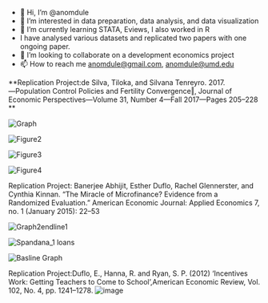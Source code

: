 - 👋 Hi, I’m @anomdule
- 👀 I’m interested in data preparation, data analysis, and data visualization
- 🌱 I’m currently learning STATA, Eviews, I also worked in R 
- I have analysed various datasets and replicated two papers with one ongoing paper.
- 💞️ I’m looking to collaborate on a development economics project
- 📫 How to reach me anomdule@gmail.com, anomdule@umd.edu

<!---
anomdule/anomdule is a ✨ special ✨ repository because its `README.md` (this file) appears on your GitHub profile.
You can click the Preview link to take a look at your changes.
--->

**Replication Project:de Silva, Tiloka, and Silvana Tenreyro. 2017. ―Population Control Policies and Fertility 
Convergence‖, Journal of Economic Perspectives—Volume 31, Number 4—Fall 2017—Pages 205–228 
**

![Graph](https://user-images.githubusercontent.com/101027404/157093167-32bcb376-3eb7-4ea3-b77a-922ff31ceee5.jpg)

![Figure2](https://user-images.githubusercontent.com/101027404/157092687-f1efcb89-c62c-475c-b904-1ec4de888008.jpg)

![Figure3](https://user-images.githubusercontent.com/101027404/157092696-7f4c34a9-ba0c-4676-9a6e-ccf94a46d982.jpg)

![Figure4](https://user-images.githubusercontent.com/101027404/157092697-949b0703-f381-404b-8172-85411529fa22.jpg)



Replication Project: Banerjee Abhijit, Esther Duflo, Rachel Glennerster, and Cynthia Kinnan. “The Miracle of Microfinance? Evidence from a Randomized Evaluation.” American Economic Journal: Applied Economics 7, no. 1 (January 2015): 22–53

![Graph2endline1](https://user-images.githubusercontent.com/101027404/157094142-8260c58b-a8fc-4eb0-b3f8-8409a6eff3ed.jpg)

![Spandana_1 loans](https://user-images.githubusercontent.com/101027404/157094145-9d94b719-8511-450d-be08-0f0198020ca2.jpg)

![Basline Graph](https://user-images.githubusercontent.com/101027404/157094147-a4a53bb5-3fce-4659-b4ca-0ebaa1ab7d9c.jpg)


Replication Project:Duflo, E., Hanna, R. and Ryan, S. P. (2012) ‘Incentives Work: Getting Teachers to Come to School’,American Economic Review, Vol. 102, No. 4, pp. 1241–1278.
![image](https://user-images.githubusercontent.com/101027404/157094317-57bbd266-9f7c-4cf9-84fb-b4b24fb14f33.png)
